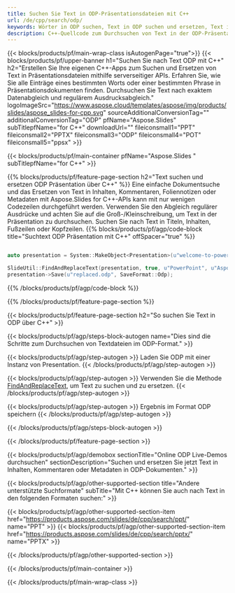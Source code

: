 ```yaml
---
title: Suchen Sie Text in ODP-Präsentationsdateien mit C++
url: /de/cpp/search/odp/
keywords: Wörter in ODP suchen, Text in ODP suchen und ersetzen, Text in ODP suchen. Präsentation
description: C++-Quellcode zum Durchsuchen von Text in der ODP-Präsentation.
---
```


{{< blocks/products/pf/main-wrap-class isAutogenPage="true">}}
{{< blocks/products/pf/upper-banner h1="Suchen Sie nach Text ODP mit C++" h2="Erstellen Sie Ihre eigenen C++-Apps zum Suchen und Ersetzen von Text in Präsentationsdateien mithilfe serverseitiger APIs. Erfahren Sie, wie Sie alle Einträge eines bestimmten Worts oder einer bestimmten Phrase in Präsentationsdokumenten finden. Durchsuchen Sie Text nach exaktem Datenabgleich und regulärem Ausdrucksabgleich." logoImageSrc="https://www.aspose.cloud/templates/aspose/img/products/slides/aspose_slides-for-cpp.svg" sourceAdditionalConversionTag="" additionalConversionTag="ODP" pfName="Aspose.Slides" subTitlepfName="for C++" downloadUrl="" fileiconsmall1="PPT" fileiconsmall2="PPTX" fileiconsmall3="ODP" fileiconsmall4="POT" fileiconsmall5="ppsx" >}}

{{< blocks/products/pf/main-container pfName="Aspose.Slides " subTitlepfName="for C++" >}}

{{% blocks/products/pf/feature-page-section  h2="Text suchen und ersetzen ODP Präsentation über C++" %}}
Eine einfache Dokumentsuche und das Ersetzen von Text in Inhalten, Kommentaren, Foliennotizen oder Metadaten mit Aspose.Slides for C++-APIs kann mit nur wenigen Codezeilen durchgeführt werden. Verwenden Sie den Abgleich regulärer Ausdrücke und achten Sie auf die Groß-/Kleinschreibung, um Text in der Präsentation zu durchsuchen. Suchen Sie nach Text in Titeln, Inhalten, Fußzeilen oder Kopfzeilen.
{{% blocks/products/pf/agp/code-block title="Suchtext ODP Präsentation mit C++" offSpacer="true" %}}

```cpp

auto presentation = System::MakeObject<Presentation>(u"welcome-to-powerpoint.odp");

SlideUtil::FindAndReplaceText(presentation, true, u"PowerPoint", u"Aspose.Slides", nullptr);
presentation->Save(u"replaced.odp", SaveFormat::Odp);	
```

{{% /blocks/products/pf/agp/code-block %}}

{{% /blocks/products/pf/feature-page-section %}}

{{< blocks/products/pf/feature-page-section  h2="So suchen Sie Text in ODP über C++" >}}

{{< blocks/products/pf/agp/steps-block-autogen name="Dies sind die Schritte zum Durchsuchen von Textdateien im ODP-Format." >}}

{{< blocks/products/pf/agp/step-autogen >}}
Laden Sie ODP mit einer Instanz von Presentation.
{{< /blocks/products/pf/agp/step-autogen >}}

{{< blocks/products/pf/agp/step-autogen >}}
Verwenden Sie die Methode [FindAndReplaceText](https://reference.aspose.com/slides/cpp/aspose.slides.util/slideutil/findandreplacetext/), um Text zu suchen und zu ersetzen.
{{< /blocks/products/pf/agp/step-autogen >}}

{{< blocks/products/pf/agp/step-autogen >}}
Ergebnis im Format ODP speichern
{{< /blocks/products/pf/agp/step-autogen >}}

{{< /blocks/products/pf/agp/steps-block-autogen >}}

{{< /blocks/products/pf/feature-page-section >}}

{{< blocks/products/pf/agp/demobox sectionTitle="Online ODP Live-Demos durchsuchen" sectionDescription="Suchen und ersetzen Sie jetzt Text in Inhalten, Kommentaren oder Metadaten in ODP-Dokumenten." >}}

{{< blocks/products/pf/agp/other-supported-section title="Andere unterstützte Suchformate" subTitle="Mit C++ können Sie auch nach Text in den folgenden Formaten suchen:" >}}

{{< blocks/products/pf/agp/other-supported-section-item href="https://products.aspose.com/slides/de/cpp/search/ppt/" name="PPT" >}}
{{< blocks/products/pf/agp/other-supported-section-item href="https://products.aspose.com/slides/de/cpp/search/pptx/" name="PPTX" >}}


{{< /blocks/products/pf/agp/other-supported-section >}}

{{< /blocks/products/pf/main-container >}}
    
{{< /blocks/products/pf/main-wrap-class >}}